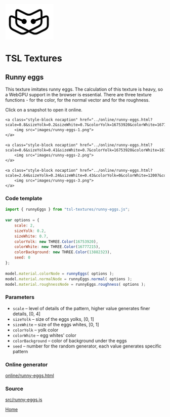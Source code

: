 <img class="logo" src="../assets/logo/logo.png">


# TSL Textures


## Runny eggs

This texture imitates runny eggs. The calculation of this texture is heavy,
so a WebGPU support in the browser is essential. There are three texture functions -
for the color, for the normal vector and for the roughness.

Click on a snapshot to open it online.

<p class="gallery">

	<a class="style-block nocaption" href="../online/runny-eggs.html?scale=0.8&sizeYolk=0.2&sizeWhite=0.7&colorYolk=16753920&colorWhite=16777215&colorBackground=13882323&seed=0">
		<img src="images/runny-eggs-1.png">
	</a>

	<a class="style-block nocaption" href="../online/runny-eggs.html?scale=0.6&sizeYolk=0.41&sizeWhite=0.7&colorYolk=16753920&colorWhite=16777215&colorBackground=47183&seed=4733">
		<img src="images/runny-eggs-2.png">
	</a>

	<a class="style-block nocaption" href="../online/runny-eggs.html?scale=2.64&sizeYolk=0.24&sizeWhite=0.43&colorYolk=0&colorWhite=12007&colorBackground=12238581&seed=4733">
		<img src="images/runny-eggs-3.png">
	</a>

</p>


### Code template

```js
import { runnyEggs } from "tsl-textures/runny-eggs.js";

var options = {
	scale: 2,
	sizeYolk: 0.2,
	sizeWhite: 0.7,
	colorYolk: new THREE.Color(16753920),
	colorWhite: new THREE.Color(16777215),
	colorBackground: new THREE.Color(13882323),
	seed: 0
};

model.material.colorNode = runnyEggs( options );
model.material.normalNode = runnyEggs.normal( options );
model.material.roughnessNode = runnyEggs.roughness( options );
```



### Parameters

* `scale` &ndash; level of details of the pattern, higher value generates finer details, [0, 4]
* `sizeYolk` &ndash; size of the eggs yolks, [0, 1]
* `sizeWhite` &ndash; size of the eggs whites, [0, 1]
* `colorYolk` &ndash; yolk color
* `colorWhite` &ndash; egg whites' color
* `colorBackground` &ndash; color of background under the eggs
* `seed` &ndash; number for the random generator, each value generates specific pattern


### Online generator

[online/runny-eggs.html](../online/runny-eggs.html)


### Source

[src/runny-eggs.js](https://github.com/boytchev/tsl-textures/blob/main/src/runny-eggs.js)


		
<div class="footnote">
	<a href="../">Home</a>
</div>